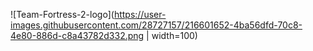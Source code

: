 ![Team-Fortress-2-logo](https://user-images.githubusercontent.com/28727157/216601652-4ba56dfd-70c8-4e80-886d-c8a43782d332.png | width=100)
